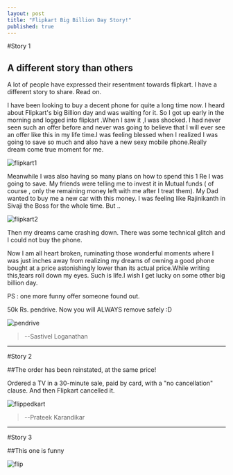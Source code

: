 ```yaml
---
layout: post
title: "Flipkart Big Billion Day Story!"
published: true
---
```


#Story 1

## A different story than others
A lot of people have expressed their resentment towards flipkart. I have  a different story to share. Read on.



I have been looking to buy a decent phone for quite a long time now. I heard about Flipkart's big Billion day and was waiting for it. So I got up early in the morning and logged into flipkart .When I saw it ,I was shocked. I had never seen such an offer before and never was going to believe that I will ever see an offer like this in my life time.I was feeling blessed when I realized I was going to save so much and also have a new sexy mobile phone.Really dream come true moment for me.

![flipkart1](https://lh6.googleusercontent.com/-hAG6C7A73vw/VD4SrrhMIyI/AAAAAAAAAPI/tJjOYIwkwQ4/w371-h593-no/flipped%2Bkart.jpg)

Meanwhile I was also having so many plans on how to spend this 1 Re I was going to save. My friends were telling me to invest it in Mutual funds ( of course , only the remaining money left with me after I treat them). My Dad  wanted to buy me a new car with this money. I was feeling like Rajinikanth  in Sivaji the Boss for the whole time. But ..

![flipkart2](https://lh6.googleusercontent.com/-_TBn8WvCA1A/VD4SsSvo_UI/AAAAAAAAAPQ/-kTKhEVXTRY/w485-h273-no/flipped%2Bkart2.jpg)

Then my dreams came crashing down. There was some technical glitch and I could not buy the phone.


Now I am all heart broken, ruminating those wonderful moments where I was just inches away from realizing my dreams of owning a good phone bought at a price astonishingly lower than its actual price.While writing this,tears roll down my eyes. Such is life.I wish I get lucky on some other big billion day.


PS : one more funny offer someone found out. 

50k Rs.  pendrive. Now you will ALWAYS remove safely :D

![pendrive](https://lh3.googleusercontent.com/-PH9AVhRyQ6s/VD4TJDOHllI/AAAAAAAAAQE/lsa5vgHDL1w/w485-h476-no/flipped%2Bkart%2B3.jpg)



>--Sastivel Loganathan


--------------


#Story 2

##The order has been reinstated, at the same price!

Ordered a TV in a 30-minute sale, paid by card, with a "no cancellation" clause. And then Flipkart cancelled it.

![flippedkart](https://lh3.googleusercontent.com/-jDH3ctHt8uM/VD4Upwf6AmI/AAAAAAAAAQw/gWg9eQpAsiM/w1006-h485-no/flipkart20.png)

>--Prateek Karandikar

---------------

#Story 3

##This one is funny


![flip](https://lh6.googleusercontent.com/-pDxIMrR7fs8/VD4VWEuq2iI/AAAAAAAAARM/-GXZ3Gukc2Q/w485-h535-no/flipkart30.jpg)


